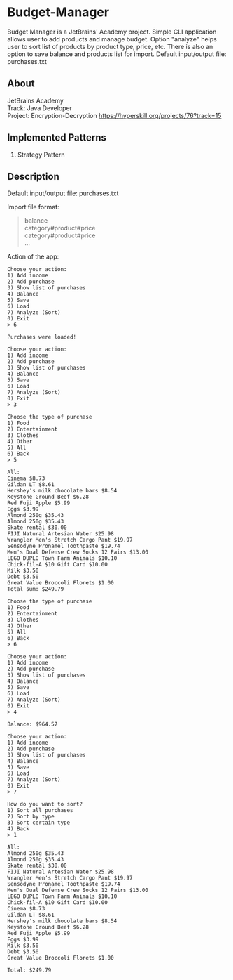 # Budget-Manager
Budget Manager is a JetBrains' Academy project. Simple CLI application allows user to add products and manage budget. Option "analyze" helps user to sort list of products by product type, price, etc. There is also an option to save balance and products list for import. Default input/output file: purchases.txt

## About
JetBrains Academy  
Track: Java Developer  
Project: Encryption-Decryption
https://hyperskill.org/projects/76?track=15

## Implemented Patterns
1. Strategy Pattern

## Description
Default input/output file: purchases.txt

Import file format:
> balance\
> category#product#price\
> category#product#price\
> ...

Action of the app:
```
Choose your action:
1) Add income
2) Add purchase
3) Show list of purchases
4) Balance
5) Save
6) Load
7) Analyze (Sort)
0) Exit
> 6

Purchases were loaded!

Choose your action:
1) Add income
2) Add purchase
3) Show list of purchases
4) Balance
5) Save
6) Load
7) Analyze (Sort)
0) Exit
> 3

Choose the type of purchase
1) Food
2) Entertainment
3) Clothes
4) Other
5) All
6) Back
> 5

All:
Cinema $8.73
Gildan LT $8.61
Hershey's milk chocolate bars $8.54
Keystone Ground Beef $6.28
Red Fuji Apple $5.99
Eggs $3.99
Almond 250g $35.43
Almond 250g $35.43
Skate rental $30.00
FIJI Natural Artesian Water $25.98
Wrangler Men's Stretch Cargo Pant $19.97
Sensodyne Pronamel Toothpaste $19.74
Men's Dual Defense Crew Socks 12 Pairs $13.00
LEGO DUPLO Town Farm Animals $10.10
Chick-fil-A $10 Gift Card $10.00
Milk $3.50
Debt $3.50
Great Value Broccoli Florets $1.00
Total sum: $249.79

Choose the type of purchase
1) Food
2) Entertainment
3) Clothes
4) Other
5) All
6) Back
> 6

Choose your action:
1) Add income
2) Add purchase
3) Show list of purchases
4) Balance
5) Save
6) Load
7) Analyze (Sort)
0) Exit
> 4

Balance: $964.57

Choose your action:
1) Add income
2) Add purchase
3) Show list of purchases
4) Balance
5) Save
6) Load
7) Analyze (Sort)
0) Exit
> 7

How do you want to sort?
1) Sort all purchases
2) Sort by type
3) Sort certain type
4) Back
> 1

All:
Almond 250g $35.43
Almond 250g $35.43
Skate rental $30.00
FIJI Natural Artesian Water $25.98
Wrangler Men's Stretch Cargo Pant $19.97
Sensodyne Pronamel Toothpaste $19.74
Men's Dual Defense Crew Socks 12 Pairs $13.00
LEGO DUPLO Town Farm Animals $10.10
Chick-fil-A $10 Gift Card $10.00
Cinema $8.73
Gildan LT $8.61
Hershey's milk chocolate bars $8.54
Keystone Ground Beef $6.28
Red Fuji Apple $5.99
Eggs $3.99
Milk $3.50
Debt $3.50
Great Value Broccoli Florets $1.00

Total: $249.79
```

